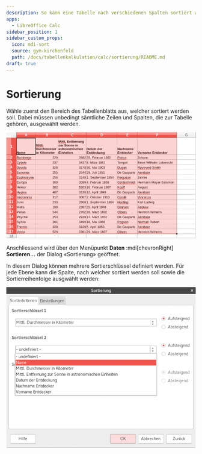 ```yaml
---
description: So kann eine Tabelle nach verschiedenen Spalten sortiert werden.
apps:
  - LibreOffice Calc
sidebar_position: 1
sidebar_custom_props:
  icon: mdi-sort
  source: gym-kirchenfeld
  path: /docs/tabellenkalkulation/calc/sortierung/README.md
draft: true
---
```


# Sortierung



Wähle zuerst den Bereich des Tabellenblatts aus, welcher sortiert werden soll. Dabei müssen unbedingt sämtliche Zeilen und Spalten, die zur Tabelle gehören, ausgewählt werden.

![](./images/select-table.lo.png)

Anschliessend wird über den Menüpunkt __Daten__ :mdi[chevronRight] __Sortieren...__ der Dialog «Sortierung» geöffnet.

In diesem Dialog können mehrere Sortierschlüssel definiert werden. Für jede Ebene kann die Spalte, nach welcher sortiert werden soll sowie die Sortierreihenfolge ausgwählt werden:

![](./images/sort-dialog.lo.png)
